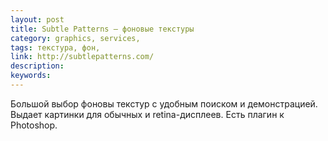 ```yaml
---
layout: post
title: Subtle Patterns — фоновые текстуры
category: graphics, services, 
tags: текстура, фон, 
link: http://subtlepatterns.com/
description: 
keywords: 
---
```


<p>Большой выбор фоновы текстур с удобным поиском и демонстрацией. Выдает картинки для обычных и retina-дисплеев. Есть плагин к Photoshop.</p>
